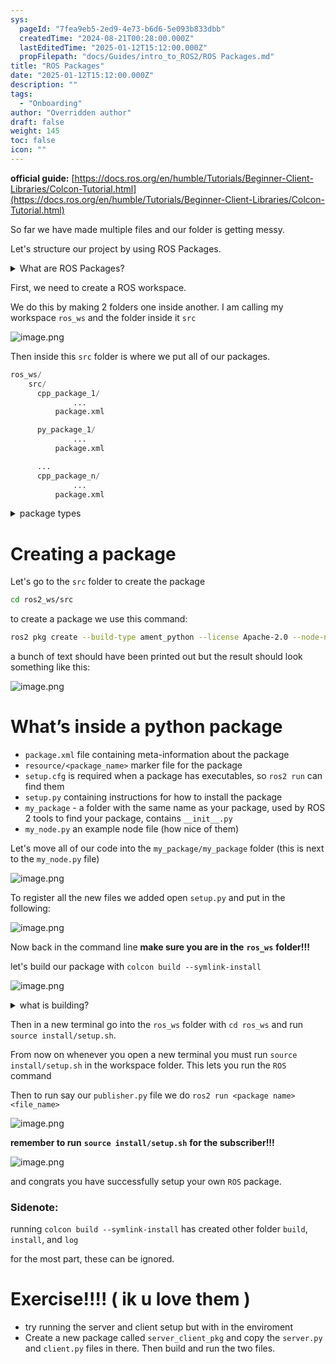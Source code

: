 ```yaml
---
sys:
  pageId: "7fea9eb5-2ed9-4e73-b6d6-5e093b833dbb"
  createdTime: "2024-08-21T00:28:00.000Z"
  lastEditedTime: "2025-01-12T15:12:00.000Z"
  propFilepath: "docs/Guides/intro_to_ROS2/ROS Packages.md"
title: "ROS Packages"
date: "2025-01-12T15:12:00.000Z"
description: ""
tags:
  - "Onboarding"
author: "Overridden author"
draft: false
weight: 145
toc: false
icon: ""
---
```


**official guide:** [https://docs.ros.org/en/humble/Tutorials/Beginner-Client-Libraries/Colcon-Tutorial.html](https://docs.ros.org/en/humble/Tutorials/Beginner-Client-Libraries/Colcon-Tutorial.html)

So far we have made multiple files and our folder is getting messy.

Let's structure our project by using ROS Packages.

<details>

<summary>What are ROS Packages?</summary>

ROS Packages are, as the name implies, packages of code that are highly sharable between ROS developers.

They consist of a folder, `package.xml` file, and source code

```python
      cpp_package_1/
		      ... imagine much code files here ..
          package.xml
```

</details>

First, we need to create a ROS workspace.

We do this by making 2 folders one inside another. I am calling my workspace `ros_ws` and the folder inside it `src`

![image.png](https://prod-files-secure.s3.us-west-2.amazonaws.com/d518164a-d88e-44d1-a4ee-3adb3bd8bce0/70706947-fd18-4537-a67b-e12946812d31/image.png?X-Amz-Algorithm=AWS4-HMAC-SHA256&X-Amz-Content-Sha256=UNSIGNED-PAYLOAD&X-Amz-Credential=ASIAZI2LB466W6D4JI6P%2F20250317%2Fus-west-2%2Fs3%2Faws4_request&X-Amz-Date=20250317T100920Z&X-Amz-Expires=3600&X-Amz-Security-Token=IQoJb3JpZ2luX2VjEOn%2F%2F%2F%2F%2F%2F%2F%2F%2F%2FwEaCXVzLXdlc3QtMiJHMEUCIQCJ2W6uN3e8zr0zjwsUZRK3uMN%2FFtSyp9Rb4mXpmPAIaAIgUjs6PQmEyLWSnNPWT8jAW6F%2Fd8ULw9%2F9JMr703sIhusq%2FwMIQhAAGgw2Mzc0MjMxODM4MDUiDO2BT1OqLi2shA4pcircA4qW3aPuEWCEN3wGgD%2B%2Fu0ZNptrjyV3dzExmBvmi2olF%2F6DxOxFUq2s76XJkqFp94Us39y3zmGJo3IKBPy8qzTT1E0V%2FQblcIKTQM5iAfRoRx%2FgooRsEvPVo7Z0gnEugUU7ARnlkayXUy1Wf24HXPMQo5QEhYdS9jpxIQi2adOkkdm2vnwBcIewhjsOI2wlMwnzhO74shJ1zgc24IRL%2BUAOuwlP%2BmXtkeJ5z2RG931%2F2qhUzfD7dasjY87j8ew3oqmngz%2BwLiLL9mfQLCPqqiqjDFheqf1B%2FOVEIB1FmaAbIiaDnAqNGH2ZtSraWseFCUbu%2FXyPDJ5hmCdxaYqU1oca97mONZ7M90OO9H7iT9jDONMsLRE7vCYCOOZu3d712hgyNl%2F4P72C3QmorBU%2BxvoblS5iGdKHkypjSDFLoCo98xo4zw7LB4nh80%2BhVgMw0f9%2FQ438DPEfpI9itJtTAUZpGUXES668FCYvknrYaRXX3vNm8kgci0Tbd%2FNn9LNoLvoSWKN2DBWukECXkbw8wYv6h%2FQdKr%2FejDIEDxxc8h2OaM%2ByBJFXbttC3vyKdezZ46L40%2F9%2BzRhiZApcZ6UEvQsvey9ZQcBc0D%2FLvgmBW1o4uE5ObFCMt7ag5B5K5MOnO374GOqUBZroTdYaNJA20iRdNGs%2BaR4eSrP4rzXBdAZZRxmjZ9JG17TXSO99WaekNv3p4MR7Wbrr6ZseC3qQs8EZLFOHRGz2U%2F3KvgJ27D6baQ4jLkd3xvdDQcmVOhk3fDcY3knTOXp66iX80scVDySLbloqjO71lB8PRRnt4osWh2krTuKNU%2Fr2DlgELbr6cIYuvYMP6N0C3loR9bjou%2F%2BFQZ6%2FGHwGKp56R&X-Amz-Signature=a219f9cbffe7d931fd4ee48900819af6b0c8256e99f22002c03487da1206b49f&X-Amz-SignedHeaders=host&x-id=GetObject)

Then inside this `src` folder is where we put all of our packages.

```python
ros_ws/
    src/
      cpp_package_1/
		      ...
          package.xml

      py_package_1/
		      ...
          package.xml

      ...
      cpp_package_n/
		      ...
          package.xml

```

<details>

<summary>package types</summary>

packages can be either `C++` or python.

the intern file structure is different for each but for this guide we will stick to creating python packages

</details>

# Creating a package

Let's go to the `src` folder to create the package

```bash
cd ros2_ws/src
```

to create a package we use this command:

```bash
ros2 pkg create --build-type ament_python --license Apache-2.0 --node-name my_node my_package
```

a bunch of text should have been printed out but the result should look something like this:

![image.png](https://prod-files-secure.s3.us-west-2.amazonaws.com/d518164a-d88e-44d1-a4ee-3adb3bd8bce0/e6cf1e3f-8512-4a3e-b131-079f800bf3e8/image.png?X-Amz-Algorithm=AWS4-HMAC-SHA256&X-Amz-Content-Sha256=UNSIGNED-PAYLOAD&X-Amz-Credential=ASIAZI2LB466W6D4JI6P%2F20250317%2Fus-west-2%2Fs3%2Faws4_request&X-Amz-Date=20250317T100920Z&X-Amz-Expires=3600&X-Amz-Security-Token=IQoJb3JpZ2luX2VjEOn%2F%2F%2F%2F%2F%2F%2F%2F%2F%2FwEaCXVzLXdlc3QtMiJHMEUCIQCJ2W6uN3e8zr0zjwsUZRK3uMN%2FFtSyp9Rb4mXpmPAIaAIgUjs6PQmEyLWSnNPWT8jAW6F%2Fd8ULw9%2F9JMr703sIhusq%2FwMIQhAAGgw2Mzc0MjMxODM4MDUiDO2BT1OqLi2shA4pcircA4qW3aPuEWCEN3wGgD%2B%2Fu0ZNptrjyV3dzExmBvmi2olF%2F6DxOxFUq2s76XJkqFp94Us39y3zmGJo3IKBPy8qzTT1E0V%2FQblcIKTQM5iAfRoRx%2FgooRsEvPVo7Z0gnEugUU7ARnlkayXUy1Wf24HXPMQo5QEhYdS9jpxIQi2adOkkdm2vnwBcIewhjsOI2wlMwnzhO74shJ1zgc24IRL%2BUAOuwlP%2BmXtkeJ5z2RG931%2F2qhUzfD7dasjY87j8ew3oqmngz%2BwLiLL9mfQLCPqqiqjDFheqf1B%2FOVEIB1FmaAbIiaDnAqNGH2ZtSraWseFCUbu%2FXyPDJ5hmCdxaYqU1oca97mONZ7M90OO9H7iT9jDONMsLRE7vCYCOOZu3d712hgyNl%2F4P72C3QmorBU%2BxvoblS5iGdKHkypjSDFLoCo98xo4zw7LB4nh80%2BhVgMw0f9%2FQ438DPEfpI9itJtTAUZpGUXES668FCYvknrYaRXX3vNm8kgci0Tbd%2FNn9LNoLvoSWKN2DBWukECXkbw8wYv6h%2FQdKr%2FejDIEDxxc8h2OaM%2ByBJFXbttC3vyKdezZ46L40%2F9%2BzRhiZApcZ6UEvQsvey9ZQcBc0D%2FLvgmBW1o4uE5ObFCMt7ag5B5K5MOnO374GOqUBZroTdYaNJA20iRdNGs%2BaR4eSrP4rzXBdAZZRxmjZ9JG17TXSO99WaekNv3p4MR7Wbrr6ZseC3qQs8EZLFOHRGz2U%2F3KvgJ27D6baQ4jLkd3xvdDQcmVOhk3fDcY3knTOXp66iX80scVDySLbloqjO71lB8PRRnt4osWh2krTuKNU%2Fr2DlgELbr6cIYuvYMP6N0C3loR9bjou%2F%2BFQZ6%2FGHwGKp56R&X-Amz-Signature=8814d1b3c6559126bfa304206f35e060bddbf504d3cd2eca0154be5784fe703b&X-Amz-SignedHeaders=host&x-id=GetObject)

# What’s inside a python package

- `package.xml` file containing meta-information about the package
- `resource/<package_name>` marker file for the package
- `setup.cfg` is required when a package has executables, so `ros2 run` can find them
- `setup.py` containing instructions for how to install the package
- `my_package` - a folder with the same name as your package, used by ROS 2 tools to find your package, contains `__init__.py`
- `my_node.py` an example node file (how nice of them)

Let's move all of our code into the `my_package/my_package` folder (this is next to the `my_node.py` file)

![image.png](https://prod-files-secure.s3.us-west-2.amazonaws.com/d518164a-d88e-44d1-a4ee-3adb3bd8bce0/9ce58f11-0da9-4d3e-b86d-506a9685d378/image.png?X-Amz-Algorithm=AWS4-HMAC-SHA256&X-Amz-Content-Sha256=UNSIGNED-PAYLOAD&X-Amz-Credential=ASIAZI2LB466W6D4JI6P%2F20250317%2Fus-west-2%2Fs3%2Faws4_request&X-Amz-Date=20250317T100920Z&X-Amz-Expires=3600&X-Amz-Security-Token=IQoJb3JpZ2luX2VjEOn%2F%2F%2F%2F%2F%2F%2F%2F%2F%2FwEaCXVzLXdlc3QtMiJHMEUCIQCJ2W6uN3e8zr0zjwsUZRK3uMN%2FFtSyp9Rb4mXpmPAIaAIgUjs6PQmEyLWSnNPWT8jAW6F%2Fd8ULw9%2F9JMr703sIhusq%2FwMIQhAAGgw2Mzc0MjMxODM4MDUiDO2BT1OqLi2shA4pcircA4qW3aPuEWCEN3wGgD%2B%2Fu0ZNptrjyV3dzExmBvmi2olF%2F6DxOxFUq2s76XJkqFp94Us39y3zmGJo3IKBPy8qzTT1E0V%2FQblcIKTQM5iAfRoRx%2FgooRsEvPVo7Z0gnEugUU7ARnlkayXUy1Wf24HXPMQo5QEhYdS9jpxIQi2adOkkdm2vnwBcIewhjsOI2wlMwnzhO74shJ1zgc24IRL%2BUAOuwlP%2BmXtkeJ5z2RG931%2F2qhUzfD7dasjY87j8ew3oqmngz%2BwLiLL9mfQLCPqqiqjDFheqf1B%2FOVEIB1FmaAbIiaDnAqNGH2ZtSraWseFCUbu%2FXyPDJ5hmCdxaYqU1oca97mONZ7M90OO9H7iT9jDONMsLRE7vCYCOOZu3d712hgyNl%2F4P72C3QmorBU%2BxvoblS5iGdKHkypjSDFLoCo98xo4zw7LB4nh80%2BhVgMw0f9%2FQ438DPEfpI9itJtTAUZpGUXES668FCYvknrYaRXX3vNm8kgci0Tbd%2FNn9LNoLvoSWKN2DBWukECXkbw8wYv6h%2FQdKr%2FejDIEDxxc8h2OaM%2ByBJFXbttC3vyKdezZ46L40%2F9%2BzRhiZApcZ6UEvQsvey9ZQcBc0D%2FLvgmBW1o4uE5ObFCMt7ag5B5K5MOnO374GOqUBZroTdYaNJA20iRdNGs%2BaR4eSrP4rzXBdAZZRxmjZ9JG17TXSO99WaekNv3p4MR7Wbrr6ZseC3qQs8EZLFOHRGz2U%2F3KvgJ27D6baQ4jLkd3xvdDQcmVOhk3fDcY3knTOXp66iX80scVDySLbloqjO71lB8PRRnt4osWh2krTuKNU%2Fr2DlgELbr6cIYuvYMP6N0C3loR9bjou%2F%2BFQZ6%2FGHwGKp56R&X-Amz-Signature=709719786a446d471a6d16e68333320f1bf26a5c48b4e70ecf6cd0f6a403b031&X-Amz-SignedHeaders=host&x-id=GetObject)

To register all the new files we added open `setup.py` and put in the following:

![image.png](https://prod-files-secure.s3.us-west-2.amazonaws.com/d518164a-d88e-44d1-a4ee-3adb3bd8bce0/1cd7c262-4cae-4496-9d75-c178537d24a2/image.png?X-Amz-Algorithm=AWS4-HMAC-SHA256&X-Amz-Content-Sha256=UNSIGNED-PAYLOAD&X-Amz-Credential=ASIAZI2LB466W6D4JI6P%2F20250317%2Fus-west-2%2Fs3%2Faws4_request&X-Amz-Date=20250317T100920Z&X-Amz-Expires=3600&X-Amz-Security-Token=IQoJb3JpZ2luX2VjEOn%2F%2F%2F%2F%2F%2F%2F%2F%2F%2FwEaCXVzLXdlc3QtMiJHMEUCIQCJ2W6uN3e8zr0zjwsUZRK3uMN%2FFtSyp9Rb4mXpmPAIaAIgUjs6PQmEyLWSnNPWT8jAW6F%2Fd8ULw9%2F9JMr703sIhusq%2FwMIQhAAGgw2Mzc0MjMxODM4MDUiDO2BT1OqLi2shA4pcircA4qW3aPuEWCEN3wGgD%2B%2Fu0ZNptrjyV3dzExmBvmi2olF%2F6DxOxFUq2s76XJkqFp94Us39y3zmGJo3IKBPy8qzTT1E0V%2FQblcIKTQM5iAfRoRx%2FgooRsEvPVo7Z0gnEugUU7ARnlkayXUy1Wf24HXPMQo5QEhYdS9jpxIQi2adOkkdm2vnwBcIewhjsOI2wlMwnzhO74shJ1zgc24IRL%2BUAOuwlP%2BmXtkeJ5z2RG931%2F2qhUzfD7dasjY87j8ew3oqmngz%2BwLiLL9mfQLCPqqiqjDFheqf1B%2FOVEIB1FmaAbIiaDnAqNGH2ZtSraWseFCUbu%2FXyPDJ5hmCdxaYqU1oca97mONZ7M90OO9H7iT9jDONMsLRE7vCYCOOZu3d712hgyNl%2F4P72C3QmorBU%2BxvoblS5iGdKHkypjSDFLoCo98xo4zw7LB4nh80%2BhVgMw0f9%2FQ438DPEfpI9itJtTAUZpGUXES668FCYvknrYaRXX3vNm8kgci0Tbd%2FNn9LNoLvoSWKN2DBWukECXkbw8wYv6h%2FQdKr%2FejDIEDxxc8h2OaM%2ByBJFXbttC3vyKdezZ46L40%2F9%2BzRhiZApcZ6UEvQsvey9ZQcBc0D%2FLvgmBW1o4uE5ObFCMt7ag5B5K5MOnO374GOqUBZroTdYaNJA20iRdNGs%2BaR4eSrP4rzXBdAZZRxmjZ9JG17TXSO99WaekNv3p4MR7Wbrr6ZseC3qQs8EZLFOHRGz2U%2F3KvgJ27D6baQ4jLkd3xvdDQcmVOhk3fDcY3knTOXp66iX80scVDySLbloqjO71lB8PRRnt4osWh2krTuKNU%2Fr2DlgELbr6cIYuvYMP6N0C3loR9bjou%2F%2BFQZ6%2FGHwGKp56R&X-Amz-Signature=2c57cfd6ecd399676aed61042d8f38250c845588594ab0e92a243be948a7a669&X-Amz-SignedHeaders=host&x-id=GetObject)

Now back in the command line **make sure you are in the** **`ros_ws`** **folder!!!**

let's build our package with `colcon build --symlink-install`

![image.png](https://prod-files-secure.s3.us-west-2.amazonaws.com/d518164a-d88e-44d1-a4ee-3adb3bd8bce0/2f2a0d27-b173-48fd-b189-5f5c0ce65619/image.png?X-Amz-Algorithm=AWS4-HMAC-SHA256&X-Amz-Content-Sha256=UNSIGNED-PAYLOAD&X-Amz-Credential=ASIAZI2LB466W6D4JI6P%2F20250317%2Fus-west-2%2Fs3%2Faws4_request&X-Amz-Date=20250317T100920Z&X-Amz-Expires=3600&X-Amz-Security-Token=IQoJb3JpZ2luX2VjEOn%2F%2F%2F%2F%2F%2F%2F%2F%2F%2FwEaCXVzLXdlc3QtMiJHMEUCIQCJ2W6uN3e8zr0zjwsUZRK3uMN%2FFtSyp9Rb4mXpmPAIaAIgUjs6PQmEyLWSnNPWT8jAW6F%2Fd8ULw9%2F9JMr703sIhusq%2FwMIQhAAGgw2Mzc0MjMxODM4MDUiDO2BT1OqLi2shA4pcircA4qW3aPuEWCEN3wGgD%2B%2Fu0ZNptrjyV3dzExmBvmi2olF%2F6DxOxFUq2s76XJkqFp94Us39y3zmGJo3IKBPy8qzTT1E0V%2FQblcIKTQM5iAfRoRx%2FgooRsEvPVo7Z0gnEugUU7ARnlkayXUy1Wf24HXPMQo5QEhYdS9jpxIQi2adOkkdm2vnwBcIewhjsOI2wlMwnzhO74shJ1zgc24IRL%2BUAOuwlP%2BmXtkeJ5z2RG931%2F2qhUzfD7dasjY87j8ew3oqmngz%2BwLiLL9mfQLCPqqiqjDFheqf1B%2FOVEIB1FmaAbIiaDnAqNGH2ZtSraWseFCUbu%2FXyPDJ5hmCdxaYqU1oca97mONZ7M90OO9H7iT9jDONMsLRE7vCYCOOZu3d712hgyNl%2F4P72C3QmorBU%2BxvoblS5iGdKHkypjSDFLoCo98xo4zw7LB4nh80%2BhVgMw0f9%2FQ438DPEfpI9itJtTAUZpGUXES668FCYvknrYaRXX3vNm8kgci0Tbd%2FNn9LNoLvoSWKN2DBWukECXkbw8wYv6h%2FQdKr%2FejDIEDxxc8h2OaM%2ByBJFXbttC3vyKdezZ46L40%2F9%2BzRhiZApcZ6UEvQsvey9ZQcBc0D%2FLvgmBW1o4uE5ObFCMt7ag5B5K5MOnO374GOqUBZroTdYaNJA20iRdNGs%2BaR4eSrP4rzXBdAZZRxmjZ9JG17TXSO99WaekNv3p4MR7Wbrr6ZseC3qQs8EZLFOHRGz2U%2F3KvgJ27D6baQ4jLkd3xvdDQcmVOhk3fDcY3knTOXp66iX80scVDySLbloqjO71lB8PRRnt4osWh2krTuKNU%2Fr2DlgELbr6cIYuvYMP6N0C3loR9bjou%2F%2BFQZ6%2FGHwGKp56R&X-Amz-Signature=8e95d9e43bcd652d0a3677b36e536e493fe35b43a076661d3373af8b1b1dfac7&X-Amz-SignedHeaders=host&x-id=GetObject)

<details>

<summary>what is building?</summary>

if you are a CS major at Rose-Hulman you will learn the answer to this in CSSE132

but TLDR; is it combines all the code files into one program that can be run easily 

</details>

Then in a new terminal go into the `ros_ws` folder with `cd ros_ws` and run `source install/setup.sh`. 

From now on whenever you open a new terminal you must run `source install/setup.sh` in the workspace folder. This lets you run the `ROS` command

Then to run say our `publisher.py` file we do `ros2 run <package name> <file_name>`

![image.png](https://prod-files-secure.s3.us-west-2.amazonaws.com/d518164a-d88e-44d1-a4ee-3adb3bd8bce0/4f4b1219-3a44-4632-aa0a-ce3471699f59/image.png?X-Amz-Algorithm=AWS4-HMAC-SHA256&X-Amz-Content-Sha256=UNSIGNED-PAYLOAD&X-Amz-Credential=ASIAZI2LB466W6D4JI6P%2F20250317%2Fus-west-2%2Fs3%2Faws4_request&X-Amz-Date=20250317T100920Z&X-Amz-Expires=3600&X-Amz-Security-Token=IQoJb3JpZ2luX2VjEOn%2F%2F%2F%2F%2F%2F%2F%2F%2F%2FwEaCXVzLXdlc3QtMiJHMEUCIQCJ2W6uN3e8zr0zjwsUZRK3uMN%2FFtSyp9Rb4mXpmPAIaAIgUjs6PQmEyLWSnNPWT8jAW6F%2Fd8ULw9%2F9JMr703sIhusq%2FwMIQhAAGgw2Mzc0MjMxODM4MDUiDO2BT1OqLi2shA4pcircA4qW3aPuEWCEN3wGgD%2B%2Fu0ZNptrjyV3dzExmBvmi2olF%2F6DxOxFUq2s76XJkqFp94Us39y3zmGJo3IKBPy8qzTT1E0V%2FQblcIKTQM5iAfRoRx%2FgooRsEvPVo7Z0gnEugUU7ARnlkayXUy1Wf24HXPMQo5QEhYdS9jpxIQi2adOkkdm2vnwBcIewhjsOI2wlMwnzhO74shJ1zgc24IRL%2BUAOuwlP%2BmXtkeJ5z2RG931%2F2qhUzfD7dasjY87j8ew3oqmngz%2BwLiLL9mfQLCPqqiqjDFheqf1B%2FOVEIB1FmaAbIiaDnAqNGH2ZtSraWseFCUbu%2FXyPDJ5hmCdxaYqU1oca97mONZ7M90OO9H7iT9jDONMsLRE7vCYCOOZu3d712hgyNl%2F4P72C3QmorBU%2BxvoblS5iGdKHkypjSDFLoCo98xo4zw7LB4nh80%2BhVgMw0f9%2FQ438DPEfpI9itJtTAUZpGUXES668FCYvknrYaRXX3vNm8kgci0Tbd%2FNn9LNoLvoSWKN2DBWukECXkbw8wYv6h%2FQdKr%2FejDIEDxxc8h2OaM%2ByBJFXbttC3vyKdezZ46L40%2F9%2BzRhiZApcZ6UEvQsvey9ZQcBc0D%2FLvgmBW1o4uE5ObFCMt7ag5B5K5MOnO374GOqUBZroTdYaNJA20iRdNGs%2BaR4eSrP4rzXBdAZZRxmjZ9JG17TXSO99WaekNv3p4MR7Wbrr6ZseC3qQs8EZLFOHRGz2U%2F3KvgJ27D6baQ4jLkd3xvdDQcmVOhk3fDcY3knTOXp66iX80scVDySLbloqjO71lB8PRRnt4osWh2krTuKNU%2Fr2DlgELbr6cIYuvYMP6N0C3loR9bjou%2F%2BFQZ6%2FGHwGKp56R&X-Amz-Signature=05109662f6140e84cad5aca5a65a0d22933296cccb1a7e8dc39ce811630b7a44&X-Amz-SignedHeaders=host&x-id=GetObject)

**remember to run** **`source install/setup.sh`** **for the subscriber!!!**

![image.png](https://prod-files-secure.s3.us-west-2.amazonaws.com/d518164a-d88e-44d1-a4ee-3adb3bd8bce0/02121119-dad4-49ec-8356-c956108b4243/image.png?X-Amz-Algorithm=AWS4-HMAC-SHA256&X-Amz-Content-Sha256=UNSIGNED-PAYLOAD&X-Amz-Credential=ASIAZI2LB466W6D4JI6P%2F20250317%2Fus-west-2%2Fs3%2Faws4_request&X-Amz-Date=20250317T100920Z&X-Amz-Expires=3600&X-Amz-Security-Token=IQoJb3JpZ2luX2VjEOn%2F%2F%2F%2F%2F%2F%2F%2F%2F%2FwEaCXVzLXdlc3QtMiJHMEUCIQCJ2W6uN3e8zr0zjwsUZRK3uMN%2FFtSyp9Rb4mXpmPAIaAIgUjs6PQmEyLWSnNPWT8jAW6F%2Fd8ULw9%2F9JMr703sIhusq%2FwMIQhAAGgw2Mzc0MjMxODM4MDUiDO2BT1OqLi2shA4pcircA4qW3aPuEWCEN3wGgD%2B%2Fu0ZNptrjyV3dzExmBvmi2olF%2F6DxOxFUq2s76XJkqFp94Us39y3zmGJo3IKBPy8qzTT1E0V%2FQblcIKTQM5iAfRoRx%2FgooRsEvPVo7Z0gnEugUU7ARnlkayXUy1Wf24HXPMQo5QEhYdS9jpxIQi2adOkkdm2vnwBcIewhjsOI2wlMwnzhO74shJ1zgc24IRL%2BUAOuwlP%2BmXtkeJ5z2RG931%2F2qhUzfD7dasjY87j8ew3oqmngz%2BwLiLL9mfQLCPqqiqjDFheqf1B%2FOVEIB1FmaAbIiaDnAqNGH2ZtSraWseFCUbu%2FXyPDJ5hmCdxaYqU1oca97mONZ7M90OO9H7iT9jDONMsLRE7vCYCOOZu3d712hgyNl%2F4P72C3QmorBU%2BxvoblS5iGdKHkypjSDFLoCo98xo4zw7LB4nh80%2BhVgMw0f9%2FQ438DPEfpI9itJtTAUZpGUXES668FCYvknrYaRXX3vNm8kgci0Tbd%2FNn9LNoLvoSWKN2DBWukECXkbw8wYv6h%2FQdKr%2FejDIEDxxc8h2OaM%2ByBJFXbttC3vyKdezZ46L40%2F9%2BzRhiZApcZ6UEvQsvey9ZQcBc0D%2FLvgmBW1o4uE5ObFCMt7ag5B5K5MOnO374GOqUBZroTdYaNJA20iRdNGs%2BaR4eSrP4rzXBdAZZRxmjZ9JG17TXSO99WaekNv3p4MR7Wbrr6ZseC3qQs8EZLFOHRGz2U%2F3KvgJ27D6baQ4jLkd3xvdDQcmVOhk3fDcY3knTOXp66iX80scVDySLbloqjO71lB8PRRnt4osWh2krTuKNU%2Fr2DlgELbr6cIYuvYMP6N0C3loR9bjou%2F%2BFQZ6%2FGHwGKp56R&X-Amz-Signature=ef8e80ea3eb86ce277e6236ec9170db5f0f6434a37eec4ca33012cd5920e4fbf&X-Amz-SignedHeaders=host&x-id=GetObject)

and congrats you have successfully setup your own `ROS` package.

### Sidenote:

running `colcon build --symlink-install` has created other folder `build`, `install`, and `log`

for the most part, these can be ignored.

# Exercise!!!! ( ik u love them )

- try running the server and client setup but with in the enviroment
- Create a new package called `server_client_pkg` and copy the `server.py` and `client.py` files in there. Then build and run the two files.
